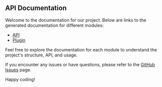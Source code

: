 ## API Documentation

Welcome to the documentation for our project. Below are links to the generated documentation for different modules:

- [API](documentation/api)
- [Plugin](documentation/gradle-plugin)

Feel free to explore the documentation for each module to understand the project's structure, API, and usage.

If you encounter any issues or have questions, please refer to the [GitHub Issues](https://github.com/yourusername/yourproject/issues) page.

Happy coding!
